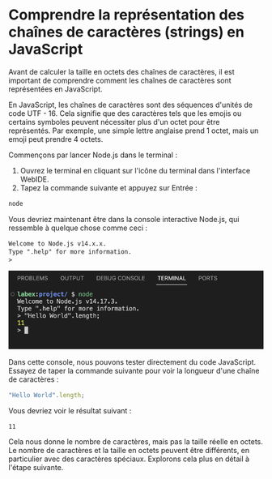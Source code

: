 # Comprendre la représentation des chaînes de caractères (strings) en JavaScript

Avant de calculer la taille en octets des chaînes de caractères, il est important de comprendre comment les chaînes de caractères sont représentées en JavaScript.

En JavaScript, les chaînes de caractères sont des séquences d'unités de code UTF - 16. Cela signifie que des caractères tels que les emojis ou certains symboles peuvent nécessiter plus d'un octet pour être représentés. Par exemple, une simple lettre anglaise prend 1 octet, mais un emoji peut prendre 4 octets.

Commençons par lancer Node.js dans le terminal :

1. Ouvrez le terminal en cliquant sur l'icône du terminal dans l'interface WebIDE.
2. Tapez la commande suivante et appuyez sur Entrée :

```bash
node
```

Vous devriez maintenant être dans la console interactive Node.js, qui ressemble à quelque chose comme ceci :

```
Welcome to Node.js v14.x.x.
Type ".help" for more information.
>
```

![Ouvrir Node](../assets/screenshot-20250306-cFJ9GgLX@2x.png)

Dans cette console, nous pouvons tester directement du code JavaScript. Essayez de taper la commande suivante pour voir la longueur d'une chaîne de caractères :

```javascript
"Hello World".length;
```

Vous devriez voir le résultat suivant :

```
11
```

Cela nous donne le nombre de caractères, mais pas la taille réelle en octets. Le nombre de caractères et la taille en octets peuvent être différents, en particulier avec des caractères spéciaux. Explorons cela plus en détail à l'étape suivante.
